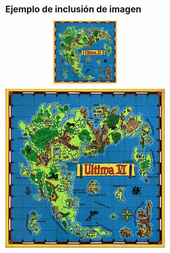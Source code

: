 # Ejemplo de inclusión de imagen

<center>
<img src="902px-U6map.jpg" width="200" />
</center>


![Mapa](902px-U6map.jpg)

